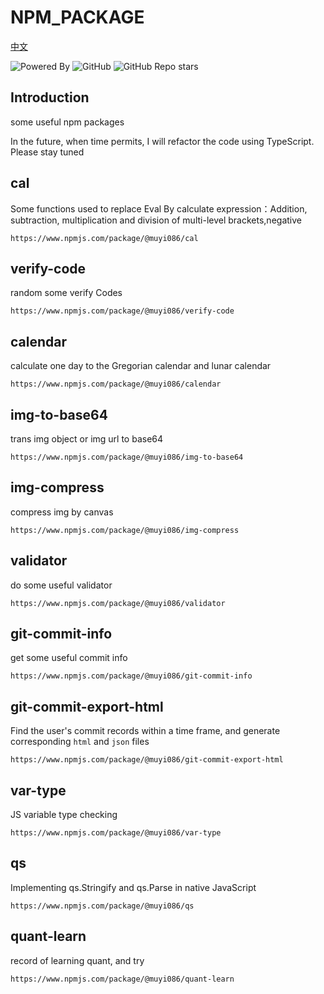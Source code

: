 # NPM_PACKAGE



[中文](https://github.com/MuYi086/npm_package/blob/master/README-CN.md '中文')

![Powered By](https://img.shields.io/badge/Author-MuYi086-yellow) ![GitHub](https://img.shields.io/github/license/MuYi086/npm_package) ![GitHub Repo stars](https://img.shields.io/github/stars/MuYi086/npm_package?style=social)

## Introduction
some useful npm packages

In the future, when time permits, I will refactor the code using TypeScript. Please stay tuned

## cal
Some functions used to replace Eval By calculate expression：Addition, subtraction, multiplication and division of multi-level brackets,negative
```
https://www.npmjs.com/package/@muyi086/cal
```

## verify-code
random some verify Codes
```
https://www.npmjs.com/package/@muyi086/verify-code
```

## calendar
calculate one day to the Gregorian calendar and lunar calendar
```
https://www.npmjs.com/package/@muyi086/calendar
```

## img-to-base64
trans img object or img url to base64
```
https://www.npmjs.com/package/@muyi086/img-to-base64
```

## img-compress
compress img by canvas
```
https://www.npmjs.com/package/@muyi086/img-compress
```

## validator
do some useful validator
```
https://www.npmjs.com/package/@muyi086/validator
```

## git-commit-info
get some useful commit info
```
https://www.npmjs.com/package/@muyi086/git-commit-info
```

## git-commit-export-html
Find the user's commit records within a time frame, and generate corresponding `html` and `json` files
```
https://www.npmjs.com/package/@muyi086/git-commit-export-html
```

## var-type
JS variable type checking
```
https://www.npmjs.com/package/@muyi086/var-type
```

## qs
Implementing qs.Stringify and qs.Parse in native JavaScript
```
https://www.npmjs.com/package/@muyi086/qs
```

## quant-learn
record of learning quant, and try
```
https://www.npmjs.com/package/@muyi086/quant-learn
```
